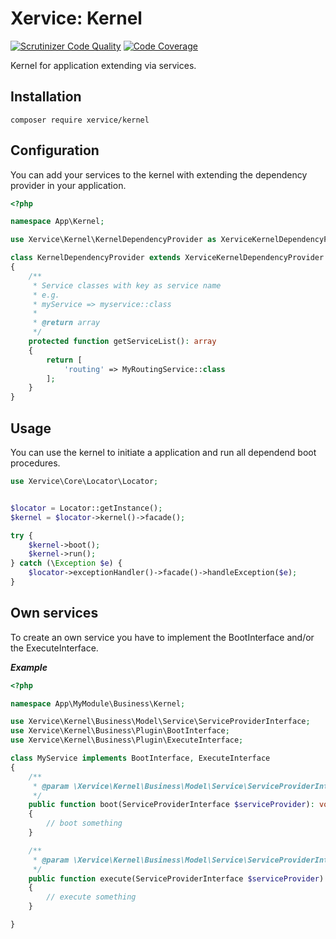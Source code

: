 Xervice: Kernel
=====================

[![Scrutinizer Code Quality](https://scrutinizer-ci.com/g/xervice/kernel/badges/quality-score.png?b=master)](https://scrutinizer-ci.com/g/xervice/kernel/?branch=master)
[![Code Coverage](https://scrutinizer-ci.com/g/xervice/kernel/badges/coverage.png?b=master)](https://scrutinizer-ci.com/g/xervice/kernel/?branch=master)

Kernel for application extending via services.


Installation
----------------
```
composer require xervice/kernel
```

Configuration
---------------

You can add your services to the kernel with extending the dependency provider in your application.

```php
<?php

namespace App\Kernel;

use Xervice\Kernel\KernelDependencyProvider as XerviceKernelDependencyProvider;

class KernelDependencyProvider extends XerviceKernelDependencyProvider
{
    /**
     * Service classes with key as service name
     * e.g.
     * myService => myservice::class
     *
     * @return array
     */
    protected function getServiceList(): array
    {
        return [
            'routing' => MyRoutingService::class
        ];
    }
}
```

Usage
-----------
You can use the kernel to initiate a application and run all dependend boot procedures.

```php
use Xervice\Core\Locator\Locator;


$locator = Locator::getInstance();
$kernel = $locator->kernel()->facade();

try {
    $kernel->boot();
    $kernel->run();
} catch (\Exception $e) {
    $locator->exceptionHandler()->facade()->handleException($e);
}
```

Own services
----------------
To create an own service you have to implement the BootInterface and/or the ExecuteInterface.

***Example***
```php
<?php

namespace App\MyModule\Business\Kernel;

use Xervice\Kernel\Business\Model\Service\ServiceProviderInterface;
use Xervice\Kernel\Business\Plugin\BootInterface;
use Xervice\Kernel\Business\Plugin\ExecuteInterface;

class MyService implements BootInterface, ExecuteInterface
{
    /**
     * @param \Xervice\Kernel\Business\Model\Service\ServiceProviderInterface $serviceProvider
     */
    public function boot(ServiceProviderInterface $serviceProvider): void
    {
        // boot something
    }

    /**
     * @param \Xervice\Kernel\Business\Model\Service\ServiceProviderInterface $serviceProvider
     */
    public function execute(ServiceProviderInterface $serviceProvider): void
    {
        // execute something
    }

}
```